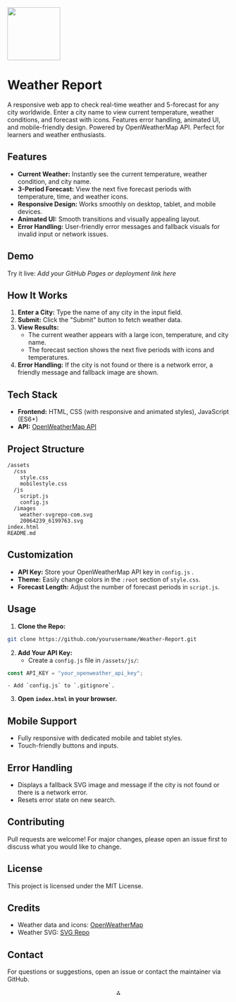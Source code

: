 <img src="https://r2cdn.perplexity.ai/pplx-full-logo-primary-dark%402x.png" class="logo" width="120"/>

# Weather Report

A responsive web app to check real-time weather and 5-forecast for any city worldwide. Enter a city name to view current temperature, weather conditions, and forecast with icons. Features error handling, animated UI, and mobile-friendly design. Powered by OpenWeatherMap API. Perfect for learners and weather enthusiasts.

## Features

- **Current Weather:** Instantly see the current temperature, weather condition, and city name.
- **3-Period Forecast:** View the next five forecast periods with temperature, time, and weather icons.
- **Responsive Design:** Works smoothly on desktop, tablet, and mobile devices.
- **Animated UI:** Smooth transitions and visually appealing layout.
- **Error Handling:** User-friendly error messages and fallback visuals for invalid input or network issues.


## Demo

Try it live:
*Add your GitHub Pages or deployment link here*

## How It Works

1. **Enter a City:**
Type the name of any city in the input field.
2. **Submit:**
Click the "Submit" button to fetch weather data.
3. **View Results:**
    - The current weather appears with a large icon, temperature, and city name.
    - The forecast section shows the next five periods with icons and temperatures.
4. **Error Handling:**
If the city is not found or there is a network error, a friendly message and fallback image are shown.

## Tech Stack

- **Frontend:** HTML, CSS (with responsive and animated styles), JavaScript (ES6+)
- **API:** [OpenWeatherMap API](https://openweathermap.org/api)


## Project Structure

```
/assets
  /css
    style.css
    mobilestyle.css
  /js
    script.js
    config.js
  /images
    weather-svgrepo-com.svg
    20064239_6199763.svg
index.html
README.md
```


## Customization

- **API Key:**
Store your OpenWeatherMap API key in `config.js` .
- **Theme:**
Easily change colors in the `:root` section of `style.css`.
- **Forecast Length:**
Adjust the number of forecast periods in `script.js`.


## Usage

1. **Clone the Repo:**

```bash
git clone https://github.com/yourusername/Weather-Report.git
```

2. **Add Your API Key:**
    - Create a `config.js` file in `/assets/js/`:

```js
const API_KEY = "your_openweather_api_key";
```

    - Add `config.js` to `.gitignore`.
3. **Open `index.html` in your browser.**

## Mobile Support

- Fully responsive with dedicated mobile and tablet styles.
- Touch-friendly buttons and inputs.


## Error Handling

- Displays a fallback SVG image and message if the city is not found or there is a network error.
- Resets error state on new search.


## Contributing

Pull requests are welcome! For major changes, please open an issue first to discuss what you would like to change.

## License

This project is licensed under the MIT License.

## Credits

- Weather data and icons: [OpenWeatherMap](https://openweathermap.org/)
- Weather SVG: [SVG Repo](https://www.svgrepo.com/)


## Contact

For questions or suggestions, open an issue or contact the maintainer via GitHub.

<div style="text-align: center">⁂</div>

[^1]: index.html

[^2]: mobilestyle.css

[^3]: style.css

[^4]: 20064239_6199763.jpg

[^5]: weather-svgrepo-com.jpg

[^6]: script.js

